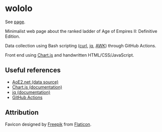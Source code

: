 # wololo

See [page](https://tlgs.github.io/wololo).

Minimalist web page about the ranked ladder of Age of Empires II: Definitive Edition.

Data collection using Bash scripting
([curl](https://curl.se/), [jq](https://stedolan.github.io/jq/),
[AWK](https://www.gnu.org/software/gawk/manual/gawk.html))
through GitHub Actions.

Front end using [Chart.js](https://www.chartjs.org/) and handwritten HTML/CSS/JavaScript.

## Useful references

- [AoE2.net (data source)](https://aoe2.net)
- [Chart.js (documentation)](https://www.chartjs.org/docs/latest/)
- [jq (documentation)](https://stedolan.github.io/jq/manual/)
- [GitHub Actions](https://docs.github.com/en/free-pro-team@latest/actions)

## Attribution

Favicon designed by [Freepik](http://www.freepik.com/) from [Flaticon](https://www.flaticon.com/).
